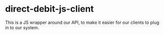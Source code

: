 # direct-debit-js-client
This is a JS wrapper around our API, to make it easier for our clients to plug in to our system.
